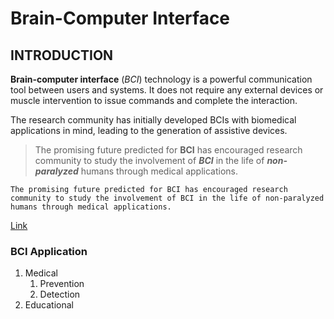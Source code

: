 # Brain-Computer Interface
## INTRODUCTION 

**Brain-computer interface** (*BCI*) technology is a powerful communication tool
between users and systems. It does not require any external devices or muscle
intervention to issue commands and complete the interaction.

The research community has initially developed  BCIs with biomedical applications in mind,
leading to the generation of assistive devices.


> The promising future predicted for **BCI** has encouraged research
community to study the involvement of ***BCI*** in the life of ___non-paralyzed___ humans
through medical applications.

`The promising future predicted for BCI has encouraged research
community to study the involvement of BCI in the life of non-paralyzed humans
through medical applications.`

[Link](https://en.wikipedia.org/wiki/Brain%E2%80%93computer_interface)

### BCI Application

1. Medical
    1. Prevention
    2. Detection
3. Educational
